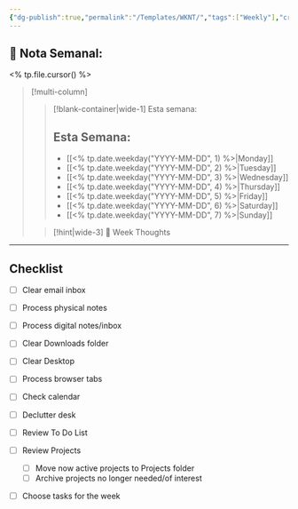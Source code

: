 ```yaml
---
{"dg-publish":true,"permalink":"/Templates/WKNT/","tags":["Weekly"],"created":"2023-07-31T20:59:28.704-05:00","updated":"2023-09-08T19:36:21.208-05:00"}
---
```



## 📅 Nota Semanal:
<% tp.file.cursor() %>

> [!multi-column]
> 
> > [!blank-container|wide-1] Esta semana:
> > ## Esta Semana:
> >- [[<% tp.date.weekday("YYYY-MM-DD", 1) %>\|Monday]]
> > - [[<% tp.date.weekday("YYYY-MM-DD", 2) %>\|Tuesday]]
> > - [[<% tp.date.weekday("YYYY-MM-DD", 3) %>\|Wednesday]]
> > - [[<% tp.date.weekday("YYYY-MM-DD", 4) %>\|Thursday]]
> > - [[<% tp.date.weekday("YYYY-MM-DD", 5) %>\|Friday]]
> > - [[<% tp.date.weekday("YYYY-MM-DD", 6) %>\|Saturday]]
> > - [[<% tp.date.weekday("YYYY-MM-DD", 7) %>\|Sunday]]
> 
> > [!hint|wide-3] 💭 Week Thoughts
> > 

- - - 
## Checklist

- [ ] Clear email inbox
- [ ] Process physical notes
- [ ] Process digital notes/inbox
- [ ] Clear Downloads folder
- [ ] Clear Desktop
- [ ] Process browser tabs
- [ ] Check calendar
- [ ] Declutter desk
- [ ] Review To Do List
- [ ] Review Projects
	- [ ] Move now active projects to Projects folder
	- [ ] Archive projects no longer needed/of interest
- [ ] Choose tasks for the week

